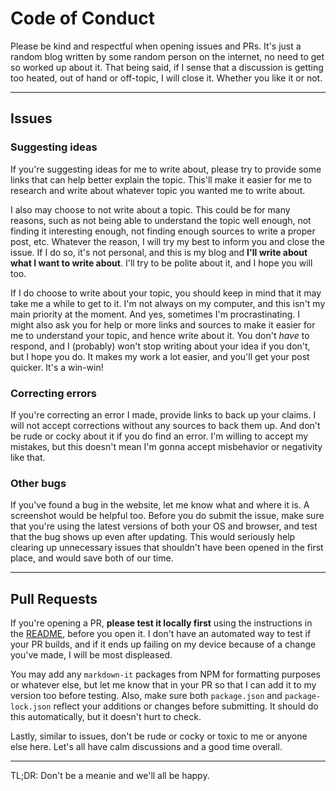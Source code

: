 # Code of Conduct

Please be kind and respectful when opening issues and PRs. It's just a random blog written by some random person on the internet, no need to get so worked up about it. That being said, if I sense that a discussion is getting too heated, out of hand or off-topic, I will close it. Whether you like it or not.

---


## Issues

### Suggesting ideas
If you're suggesting ideas for me to write about, please try to provide some links that can help better explain the topic. This'll make it easier for me to research and write about whatever topic you wanted me to write about.

I also may choose to not write about a topic. This could be for many reasons, such as not being able to understand the topic well enough, not finding it interesting enough, not finding enough sources to write a proper post, etc. Whatever the reason, I will try my best to inform you and close the issue. If I do so, it's not personal, and this is my blog and **I'll write about what I want to write about**. I'll try to be polite about it, and I hope you will too.

If I do choose to write about your topic, you should keep in mind that it may take me a while to get to it. I'm not always on my computer, and this isn't my main priority at the moment. And yes, sometimes I'm procrastinating. I might also ask you for help or more links and sources to make it easier for me to understand your topic, and hence write about it. You don't _have_ to respond, and I (probably) won't stop writing about your idea if you don't, but I hope you do. It makes my work a lot easier, and you'll get your post quicker. It's a win-win!

### Correcting errors
If you're correcting an error I made, provide links to back up your claims. I will not accept corrections without any sources to back them up. And don't be rude or cocky about it if you do find an error. I'm willing to accept my mistakes, but this doesn't mean I'm gonna accept misbehavior or negativity like that.

### Other bugs
If you've found a bug in the website, let me know what and where it is. A screenshot would be helpful too. Before you do submit the issue, make sure that you're using the latest versions of both your OS and browser, and test that the bug shows up even after updating. This would seriously help clearing up unnecessary issues that shouldn't have been opened in the first place, and would save both of our time.

---

## Pull Requests

If you're opening a PR, **please test it locally first** using the instructions in the [README](../README.md), before you open it. I don't have an automated way to test if your PR builds, and if it ends up failing on my device because of a change you've made, I will be most displeased.

You may add any `markdown-it` packages from NPM for formatting purposes or whatever else, but let me know that in your PR so that I can add it to my version too before testing. Also, make sure both `package.json` and `package-lock.json` reflect your additions or changes before submitting. It should do this automatically, but it doesn't hurt to check.

Lastly, similar to issues, don't be rude or cocky or toxic to me or anyone else here. Let's all have calm discussions and a good time overall.

---

TL;DR: Don't be a meanie and we'll all be happy.